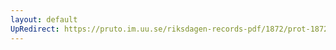 ```yaml
---
layout: default
UpRedirect: https://pruto.im.uu.se/riksdagen-records-pdf/1872/prot-1872--ak--312/prot-1872--ak--312_000.pdf
---
```


